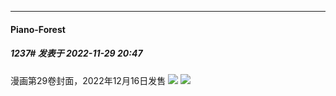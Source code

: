 

*****

####  Piano-Forest  
##### 1237#       发表于 2022-11-29 20:47

漫画第29卷封面，2022年12月16日发售
<img src="https://p.sda1.dev/8/760b7c0a15af143404bf2fedf5946298/20221129_204405.jpg" referrerpolicy="no-referrer">
<img src="https://p.sda1.dev/8/7f79879877258f32101c67332da0c130/-6444ae58318e2e09.jpg" referrerpolicy="no-referrer">

